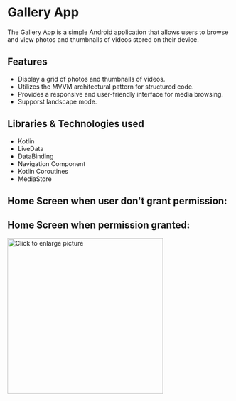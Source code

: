 # Gallery App

The Gallery App is a simple Android application that allows users to browse and view photos and thumbnails of videos stored on their device.

## Features

- Display a grid of photos and thumbnails of videos.
- Utilizes the MVVM architectural pattern for structured code.
- Provides a responsive and user-friendly interface for media browsing.
- Supporst landscape mode.

## Libraries & Technologies used

- Kotlin
- LiveData
- DataBinding
- Navigation Component
- Kotlin Coroutines
- MediaStore

## Home Screen when user don't grant permission:



## Home Screen when permission granted:
<a href="https://drive.google.com/uc?export=view&id=1MftQ_vt6SYMOfGxlG2njUmXn9Tawz7JL"><img src="https://drive.google.com/uc?export=view&id=1MftQ_vt6SYMOfGxlG2njUmXn9Tawz7JL" style="width: 350px; height: 350px max-width: 50%; height: auto" title="Click to enlarge picture" />

